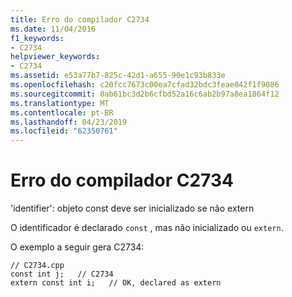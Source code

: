 ```yaml
---
title: Erro do compilador C2734
ms.date: 11/04/2016
f1_keywords:
- C2734
helpviewer_keywords:
- C2734
ms.assetid: e53a77b7-825c-42d1-a655-90e1c93b833e
ms.openlocfilehash: c20fcc7673c00ea7cfad32bdc3feae042f1f9086
ms.sourcegitcommit: 0ab61bc3d2b6cfbd52a16c6ab2b97a8ea1864f12
ms.translationtype: MT
ms.contentlocale: pt-BR
ms.lasthandoff: 04/23/2019
ms.locfileid: "62350761"
---
```

# <a name="compiler-error-c2734"></a>Erro do compilador C2734

'identifier': objeto const deve ser inicializado se não extern

O identificador é declarado `const` , mas não inicializado ou `extern`.

O exemplo a seguir gera C2734:

```
// C2734.cpp
const int j;   // C2734
extern const int i;   // OK, declared as extern
```